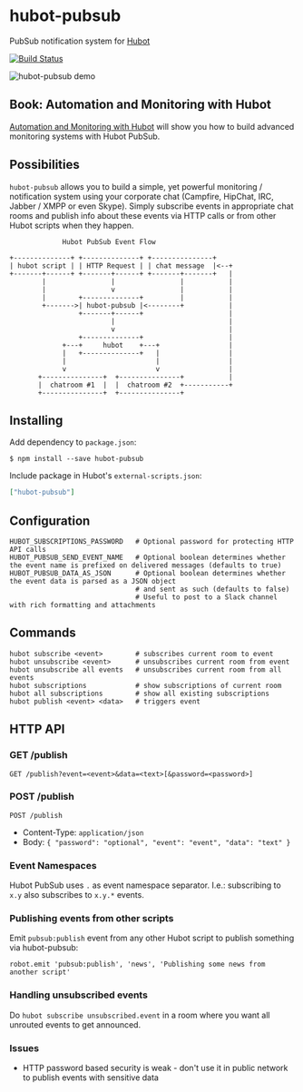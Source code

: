 hubot-pubsub
============

PubSub notification system for [Hubot](https://github.com/github/hubot)

[![Build Status](https://travis-ci.org/spajus/hubot-pubsub.png?branch=master)](https://travis-ci.org/spajus/hubot-pubsub)

![hubot-pubsub demo](https://dl.dropboxusercontent.com/u/176100/opensource/hubot-pubsub.gif)

## Book: Automation and Monitoring with Hubot

[Automation and Monitoring with Hubot](https://leanpub.com/automation-and-monitoring-with-hubot) will show you how to build advanced monitoring systems with Hubot PubSub.

## Possibilities

`hubot-pubsub` allows you to build a simple, yet powerful monitoring / notification system using your corporate chat
(Campfire, HipChat, IRC, Jabber / XMPP or even Skype). Simply subscribe events in appropriate chat rooms and publish
info about these events via HTTP calls or from other Hubot scripts when they happen.


```
             Hubot PubSub Event Flow

+--------------+ +--------------+ +---------------+
| hubot script | | HTTP Request | | chat message  |<--+
+-------+------+ +-------+------+ +-------+-------+   |
        |                |                |           |
        |                v                |           |
        |        +--------------+         |           |
        +------->| hubot-pubsub |<--------+           |
                 +-------+------+                     |
                         |                            |
                         v                            |
                 +--------------+                     |
             +---+     hubot    +---+                 |
             |   +--------------+   |                 |
             |                      |                 |
             v                      v                 |
       +---------------+  +---------------+           |
       |  chatroom #1  |  |  chatroom #2  +-----------+
       +---------------+  +---------------+
````

## Installing

Add dependency to `package.json`:

```console
$ npm install --save hubot-pubsub
```

Include package in Hubot's `external-scripts.json`:

```json
["hubot-pubsub"]
```

## Configuration

    HUBOT_SUBSCRIPTIONS_PASSWORD   # Optional password for protecting HTTP API calls
    HUBOT_PUBSUB_SEND_EVENT_NAME   # Optional boolean determines whether the event name is prefixed on delivered messages (defaults to true)
    HUBOT_PUBSUB_DATA_AS_JSON      # Optional boolean determines whether the event data is parsed as a JSON object 
                                   # and sent as such (defaults to false)
                                   # Useful to post to a Slack channel with rich formatting and attachments

## Commands

    hubot subscribe <event>        # subscribes current room to event
    hubot unsubscribe <event>      # unsubscribes current room from event
    hubot unsubscribe all events   # unsubscribes current room from all events
    hubot subscriptions            # show subscriptions of current room
    hubot all subscriptions        # show all existing subscriptions
    hubot publish <event> <data>   # triggers event

## HTTP API

### GET /publish

    GET /publish?event=<event>&data=<text>[&password=<password>]


### POST /publish

    POST /publish

  - Content-Type: `application/json`
  - Body: `{ "password": "optional", "event": "event", "data": "text" }`

### Event Namespaces

Hubot PubSub uses `.` as event namespace separator. I.e.: subscribing to `x.y` also subscribes to `x.y.*` events.

### Publishing events from other scripts

Emit `pubsub:publish` event from any other Hubot script to publish something via hubot-pubsub:

    robot.emit 'pubsub:publish', 'news', 'Publishing some news from another script'

### Handling unsubscribed events

Do `hubot subscribe unsubscribed.event` in a room where you want all unrouted events to get announced.

### Issues

- HTTP password based security is weak - don't use it in public network to publish events with sensitive data
